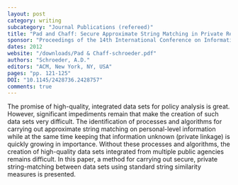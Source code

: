 ```yaml
---
layout: post
category: writing
subcategory: "Journal Publications (refereed)"
title: "Pad and Chaff: Secure Approximate String Matching in Private Record Linkage"
sponsor: "Proceedings of the 14th International Conference on Information Integration and Web-based Applications and Services (iiWAS '12)"
dates: 2012
website: "/downloads/Pad & Chaff-schroeder.pdf"
authors: "Schroeder, A.D."
editors: "ACM, New York, NY, USA"
pages: "pp. 121-125"
DOI: "10.1145/2428736.2428757"
comments: true
---
```


The promise of high-quality, integrated data sets for policy analysis is great. However, significant impediments remain that make the creation of such data sets very difficult. The identification of processes and algorithms for carrying out approximate string matching on personal-level information while at the same time keeping that information unknown (private linkage) is quickly growing in importance. Without these processes and algorithms, the creation of high-quality data sets integrated from multiple public agencies remains difficult. In this paper, a method for carrying out secure, private string-matching between data sets using standard string similarity measures is presented.
